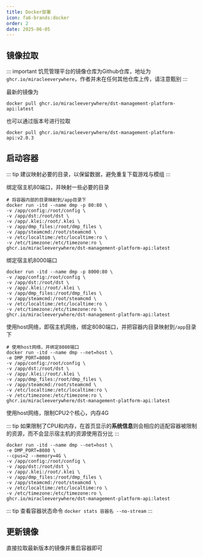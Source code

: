 ```yaml
---
title: Docker部署
icon: fa6-brands:docker
order: 2
date: 2025-06-05
---
```


## 镜像拉取
::: important
饥荒管理平台的镜像仓库为Github仓库，地址为`ghcr.io/miracleeverywhere`，作者并未在任何其他仓库上传，请注意甄别
:::

最新的镜像为
```shell
docker pull ghcr.io/miracleeverywhere/dst-management-platform-api:latest
```

也可以通过版本号进行拉取
```shell
docker pull ghcr.io/miracleeverywhere/dst-management-platform-api:v2.0.3
```

## 启动容器
::: tip
建议映射必要的目录，以保留数据，避免重复下载游戏与模组
:::

绑定宿主机80端口，并映射一些必要的目录
```shell
# 将容器内部的目录映射到/app目录下
docker run -itd --name dmp -p 80:80 \
-v /app/config:/root/config \
-v /app/dst:/root/dst \
-v /app/.klei:/root/.klei \
-v /app/dmp_files:/root/dmp_files \
-v /app/steamcmd:/root/steamcmd \
-v /etc/localtime:/etc/localtime:ro \
-v /etc/timezone:/etc/timezone:ro \
ghcr.io/miracleeverywhere/dst-management-platform-api:latest
```

绑定宿主机8000端口
```shell
docker run -itd --name dmp -p 8000:80 \
-v /app/config:/root/config \
-v /app/dst:/root/dst \
-v /app/.klei:/root/.klei \
-v /app/dmp_files:/root/dmp_files \
-v /app/steamcmd:/root/steamcmd \
-v /etc/localtime:/etc/localtime:ro \
-v /etc/timezone:/etc/timezone:ro \
ghcr.io/miracleeverywhere/dst-management-platform-api:latest
```

使用host网络，即宿主机网络，绑定8080端口，并把容器内目录映射到`/app`目录下
```shell
# 使用host网络，并绑定8080端口
docker run -itd --name dmp --net=host \
-e DMP_PORT=8080 \
-v /app/config:/root/config \
-v /app/dst:/root/dst \
-v /app/.klei:/root/.klei \
-v /app/dmp_files:/root/dmp_files \
-v /app/steamcmd:/root/steamcmd \
-v /etc/localtime:/etc/localtime:ro \
-v /etc/timezone:/etc/timezone:ro \
ghcr.io/miracleeverywhere/dst-management-platform-api:latest
```

使用host网络，限制CPU2个核心，内存4G

::: tip
如果限制了CPU和内存，在首页显示的**系统信息**则会相应的适配容器被限制的资源，而不会显示宿主机的资源使用百分比
:::

```shell
docker run -itd --name dmp --net=host \
-e DMP_PORT=8080 \
--cpus=2 --memory=4G \
-v /app/config:/root/config \
-v /app/dst:/root/dst \
-v /app/.klei:/root/.klei \
-v /app/dmp_files:/root/dmp_files \
-v /app/steamcmd:/root/steamcmd \
-v /etc/localtime:/etc/localtime:ro \
-v /etc/timezone:/etc/timezone:ro \
ghcr.io/miracleeverywhere/dst-management-platform-api:latest
```
::: tip
查看容器状态命令
`docker stats 容器名 --no-stream`
:::



## 更新镜像
直接拉取最新版本的镜像并重启容器即可